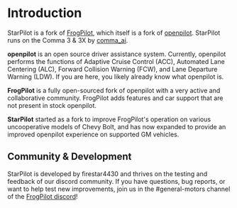 # Introduction
StarPilot is a fork of [FrogPilot](https://github.com/FrogAi/FrogPilot), which itself is a fork of [openpilot](http://github.com/commaai/openpilot). StarPilot runs on the Comma 3 & 3X by [comma_ai](https://comma.ai/).

**openpilot** is an open source driver assistance system. Currently, openpilot performs the functions of Adaptive Cruise Control (ACC), Automated Lane Centering (ALC), Forward Collision Warning (FCW), and Lane Departure Warning (LDW). If you are here, you likely already know what openpilot is.

**FrogPilot** is a fully open-sourced fork of openpilot with a very active and collaborative community. FrogPilot adds features and car support that are not present in stock openpilot.

**StarPilot** started as a fork to improve FrogPilot's operation on various uncooperative models of Chevy Bolt, and has now expanded to provide an improved openpilot experience on supported GM vehicles.

## Community & Development
StarPilot is developed by firestar4430 and thrives on the testing and feedback of our discord community. If you have questions, bug reports, or want to help test new improvements, join us in the #general-motors channel of the [FrogPilot discord](https://discord.gg/frogpilot)!
